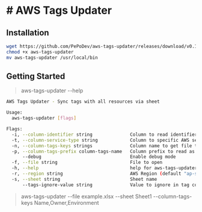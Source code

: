 # # AWS Tags Updater

## Installation

```sh
wget https://github.com/PePoDev/aws-tags-updater/releases/download/v0.1.0/aws-tags-updater
chmod +x aws-tags-updater
mv aws-tags-updater /usr/local/bin
```

## Getting Started

> aws-tags-updater --help

```sh
AWS Tags Updater - Sync tags with all resources via sheet

Usage:
  aws-tags-updater [flags]

Flags:
  -i, --column-identifier string              Column to read identifier (default "Identifier")
  -t, --column-service-type string            Column to specific AWS service type (default "Service")
  -n, --column-tags-keys strings              Column name to get file to open (default [Name])
  -p, --column-tags-prefix column-tags-name   Column prefix to read as tags (Use with column-tags-name) (default "Tag:")
      --debug                                 Enable debug mode
  -f, --file string                           File to open
  -h, --help                                  help for aws-tags-updater
  -r, --region string                         AWS Region (default "ap-southeast-1")
  -s, --sheet string                          Sheet name
      --tags-ignore-value string              Value to ignore in tag column (default "(not tagged)")
```

> aws-tags-updater --file example.xlsx --sheet Sheet1 --column-tags-keys Name,Owner,Environment
